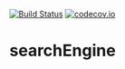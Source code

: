 [![Build Status](https://api.travis-ci.org/symbiote-h2020/searchEngine.svg?branch=staging)](https://api.travis-ci.org/symbiote-h2020/searchEngine)
[![codecov.io](https://codecov.io/github/symbiote-h2020/searchEngine/branch/staging/graph/badge.svg)](https://codecov.io/github/symbiote-h2020/searchEngine)

# searchEngine
